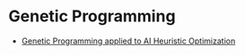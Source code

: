 # Genetic Programming #

- [Genetic Programming applied to AI Heuristic Optimization](https://medium.com/towards-data-science/genetic-programming-for-ai-heuristic-optimization-9d7fdb115ee1)
